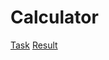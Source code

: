 # Calculator
[Task](https://github.com/rolling-scopes-school/tasks/blob/master/tasks/stage-0/projects.md#task-1-calculator)
[Result](https://andyqa.github.io/Calculator/)
